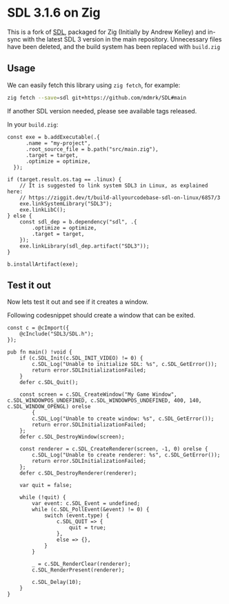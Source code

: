 # SDL 3.1.6 on Zig

This is a fork of [SDL](https://www.libsdl.org/), packaged for Zig (Initially by Andrew Kelley) and in-sync with the latest SDL 3 version in the main repository.
Unnecessary files have been deleted, and the build system has been replaced with `build.zig`

## Usage

We can easily fetch this library using `zig fetch`, for example:

```bash
zig fetch --save=sdl git+https://github.com/mdmrk/SDL#main
```

If another SDL version needed, please see available tags released.

In your `build.zig`:

```zig
const exe = b.addExecutable(.{
      .name = "my-project",
      .root_source_file = b.path("src/main.zig"),
      .target = target,
      .optimize = optimize,
  });

if (target.result.os.tag == .linux) {
    // It is suggested to link system SDL3 in Linux, as explained here:
    // https://ziggit.dev/t/build-allyourcodebase-sdl-on-linux/6857/3
    exe.linkSystemLibrary("SDL3");
    exe.linkLibC();
} else {
    const sdl_dep = b.dependency("sdl", .{
        .optimize = optimize,
        .target = target,
    });
    exe.linkLibrary(sdl_dep.artifact("SDL3"));
}

b.installArtifact(exe);
```

## Test it out

Now lets test it out and see if it creates a window.

Following codesnippet should create a window that can be exited.

```zig
const c = @cImport({
    @cInclude("SDL3/SDL.h");
});

pub fn main() !void {
    if (c.SDL_Init(c.SDL_INIT_VIDEO) != 0) {
        c.SDL_Log("Unable to initialize SDL: %s", c.SDL_GetError());
        return error.SDLInitializationFailed;
    }
    defer c.SDL_Quit();

    const screen = c.SDL_CreateWindow("My Game Window", c.SDL_WINDOWPOS_UNDEFINED, c.SDL_WINDOWPOS_UNDEFINED, 400, 140, c.SDL_WINDOW_OPENGL) orelse
        {
        c.SDL_Log("Unable to create window: %s", c.SDL_GetError());
        return error.SDLInitializationFailed;
    };
    defer c.SDL_DestroyWindow(screen);

    const renderer = c.SDL_CreateRenderer(screen, -1, 0) orelse {
        c.SDL_Log("Unable to create renderer: %s", c.SDL_GetError());
        return error.SDLInitializationFailed;
    };
    defer c.SDL_DestroyRenderer(renderer);

    var quit = false;

    while (!quit) {
        var event: c.SDL_Event = undefined;
        while (c.SDL_PollEvent(&event) != 0) {
            switch (event.type) {
                c.SDL_QUIT => {
                    quit = true;
                },
                else => {},
            }
        }

        _ = c.SDL_RenderClear(renderer);
        c.SDL_RenderPresent(renderer);

        c.SDL_Delay(10);
    }
}
```
